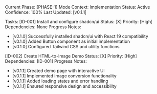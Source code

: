Current Phase: [PHASE-1]
Mode Context: Implementation
Status: Active
Confidence: 100%
Last Updated: [v0.1.1]

Tasks:
[ID-001] Install and configure shadcn/ui
Status: [X] Priority: [High]
Dependencies: None
Progress Notes:
- [v0.1.0] Successfully installed shadcn/ui with React 19 compatibility
- [v0.1.0] Added Button component as initial implementation
- [v0.1.0] Configured Tailwind CSS and utility functions

[ID-002] Create HTML-to-Image Demo
Status: [X] Priority: [High]
Dependencies: [ID-001]
Progress Notes:
- [v0.1.1] Created demo page with interactive UI
- [v0.1.1] Implemented image conversion functionality
- [v0.1.1] Added loading states and error handling
- [v0.1.1] Ensured responsive design and accessibility 